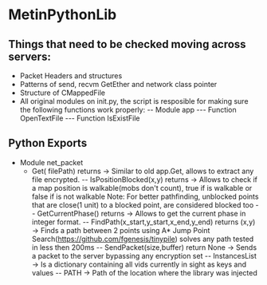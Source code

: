 # MetinPythonLib

## Things that need to be checked moving across servers:

- Packet Headers and structures
- Patterns of send, recvm GetEther and network class pointer
- Structure of CMappedFile
- All original modules on init.py, the script is resposible for making sure the following functions work properly:
-- Module app
--- Function OpenTextFile
--- Function IsExistFile


## Python Exports
- Module net_packet
  - Get(<string> filePath) returns <bytearray>
  -> Similar to old app.Get, allows to extract any file encrypted.
-- IsPositionBlocked(<int>x,<int>y) returns <boolean>
  -> Allows to check if a map position is walkable(mobs don't count), true if is walkable or false if is not walkable
  Note: For better pathfinding, unblocked points that are close(1 unit) to a blocked point, are considered blocked too
-- GetCurrentPhase() returns <int>
  -> Allows to get the current phase in integer format.
-- FindPath(<int>x_start,<int>y_start,<int>x_end,<int>y_end) returns <tuple>(x,y)
  -> Finds a path between 2 points using A* Jump Point Search(https://github.com/fgenesis/tinypile) solves any path tested in less then 200ms
-- SendPacket(<int>size,<bytearray>buffer) return None
  -> Sends a packet to the server bypassing any encryption set
-- <dict>InstancesList
  -> Is a dictionary containing all vids currently in sight as keys and values
-- <string>PATH
  -> Path of the location where the library was injected


